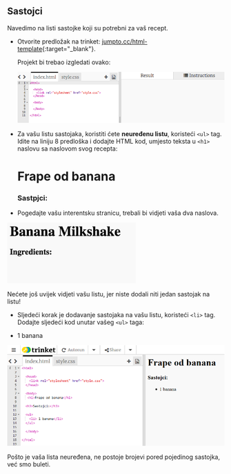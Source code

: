 ## Sastojci

Navedimo na listi sastojke koji su potrebni za vaš recept.

+ Otvorite predložak na trinket: [jumpto.cc/html-template](http://jumpto.cc/html-template){:target="_blank"}.
    
    Projekt bi trebao izgledati ovako:
    
    ![screenshot](images/recipe-starter.png)

+ Za vašu listu sastojaka, koristiti ćete **neuređenu listu**, koristeći `<ul>` tag. Idite na liniju 8 predloška i dodajte HTML kod, umjesto teksta u `<h1>` naslovu sa naslovom svog recepta:

    <h1>Frape od banana</h1>
    
    <h3>Sastpjci:</h3>
    
    <ul>
    
    </ul>
    

+ Pogedajte vašu interentsku stranicu, trebali bi vidjeti vaša dva naslova.

![screenshot](images/recipe-headings.png)

Nećete još uvijek vidjeti vašu listu, jer niste dodali niti jedan sastojak na listu!

+ Sljedeći korak je dodavanje sastojaka na vašu listu, koristeći `<li>` tag. Dodajte sljedeći kod unutar vašeg `<ul>` taga:

    <li>1 banana</li>
    

![screenshot](images/recipe-ul.png)

Pošto je vaša lista neuređena, ne postoje brojevi pored pojedinog sastojka, već smo buleti.